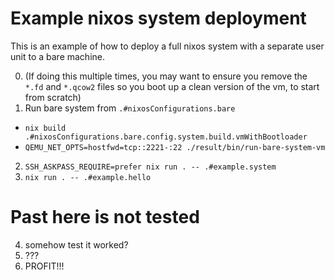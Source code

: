<!--
SPDX-FileCopyrightText: 2020 Serokell <https://serokell.io/>

SPDX-License-Identifier: MPL-2.0
-->

# Example nixos system deployment

This is an example of how to deploy a full nixos system with a separate user unit to a bare machine.

0. (If doing this multiple times, you may want to ensure you remove the `*.fd` and `*.qcow2` files so you boot up a clean version of the vm, to start from scratch)
1. Run bare system from `.#nixosConfigurations.bare`
  - `nix build .#nixosConfigurations.bare.config.system.build.vmWithBootloader`
  - `QEMU_NET_OPTS=hostfwd=tcp::2221-:22 ./result/bin/run-bare-system-vm`
2. `SSH_ASKPASS_REQUIRE=prefer nix run . -- .#example.system`
3. `nix run . -- .#example.hello`
# Past here is not tested
4. somehow test it worked?
5. ???
6. PROFIT!!!
